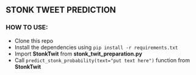 ## STONK TWEET PREDICTION

### HOW TO USE:
- Clone this repo
- Install the dependencies using `pip install -r requirements.txt`
- Import **StonkTwit** from **stonk_twit_preparation.py**
- Call `predict_stonk_probability(text="put text here")` function from **StonkTwit**
